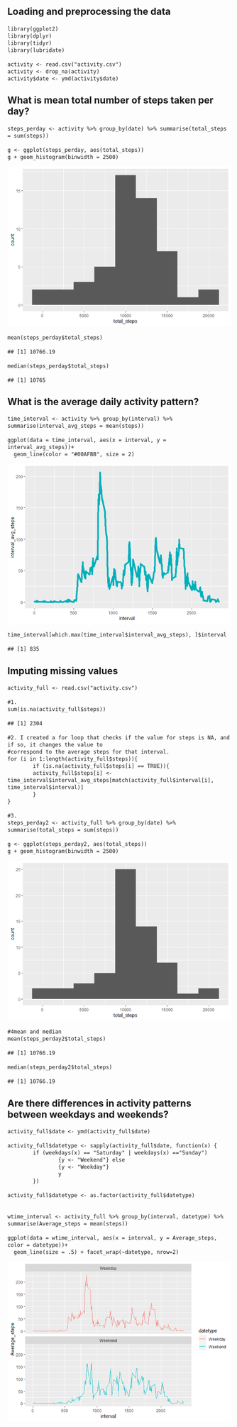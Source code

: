 Loading and preprocessing the data
----------------------------------

    library(ggplot2)
    library(dplyr)
    library(tidyr)
    library(lubridate)

    activity <- read.csv("activity.csv")
    activity <- drop_na(activity)
    activity$date <- ymd(activity$date)

What is mean total number of steps taken per day?
-------------------------------------------------

    steps_perday <- activity %>% group_by(date) %>% summarise(total_steps = sum(steps))

    g <- ggplot(steps_perday, aes(total_steps))
    g + geom_histogram(binwidth = 2500) 

![](PA1_template_files/figure-markdown_strict/unnamed-chunk-1-1.png)

    mean(steps_perday$total_steps)

    ## [1] 10766.19

    median(steps_perday$total_steps)

    ## [1] 10765

What is the average daily activity pattern?
-------------------------------------------

    time_interval <- activity %>% group_by(interval) %>% summarise(interval_avg_steps = mean(steps))

    ggplot(data = time_interval, aes(x = interval, y = interval_avg_steps))+
      geom_line(color = "#00AFBB", size = 2)

![](PA1_template_files/figure-markdown_strict/Daily%20Activity%20Pattern-1.png)

    time_interval[which.max(time_interval$interval_avg_steps), ]$interval

    ## [1] 835

Imputing missing values
-----------------------

    activity_full <- read.csv("activity.csv")

    #1. 
    sum(is.na(activity_full$steps))

    ## [1] 2304

    #2. I created a for loop that checks if the value for steps is NA, and if so, it changes the value to
    #correspond to the average steps for that interval. 
    for (i in 1:length(activity_full$steps)){
            if (is.na(activity_full$steps[i] == TRUE)){        
            activity_full$steps[i] <- time_interval$interval_avg_steps[match(activity_full$interval[i], time_interval$interval)]  
            } 
    }

    #3. 
    steps_perday2 <- activity_full %>% group_by(date) %>% summarise(total_steps = sum(steps))

    g <- ggplot(steps_perday2, aes(total_steps))
    g + geom_histogram(binwidth = 2500) 

![](PA1_template_files/figure-markdown_strict/unnamed-chunk-2-1.png)

    #4mean and median 
    mean(steps_perday2$total_steps)

    ## [1] 10766.19

    median(steps_perday2$total_steps)

    ## [1] 10766.19

Are there differences in activity patterns between weekdays and weekends?
-------------------------------------------------------------------------

    activity_full$date <- ymd(activity_full$date)

    activity_full$datetype <- sapply(activity_full$date, function(x) {
            if (weekdays(x) == "Saturday" | weekdays(x) =="Sunday") 
                    {y <- "Weekend"} else 
                    {y <- "Weekday"}
                    y
            })

    activity_full$datetype <- as.factor(activity_full$datetype)


    wtime_interval <- activity_full %>% group_by(interval, datetype) %>% summarise(Average_steps = mean(steps))

    ggplot(data = wtime_interval, aes(x = interval, y = Average_steps, color = datetype))+
      geom_line(size = .5) + facet_wrap(~datetype, nrow=2)

![](PA1_template_files/figure-markdown_strict/unnamed-chunk-3-1.png)
